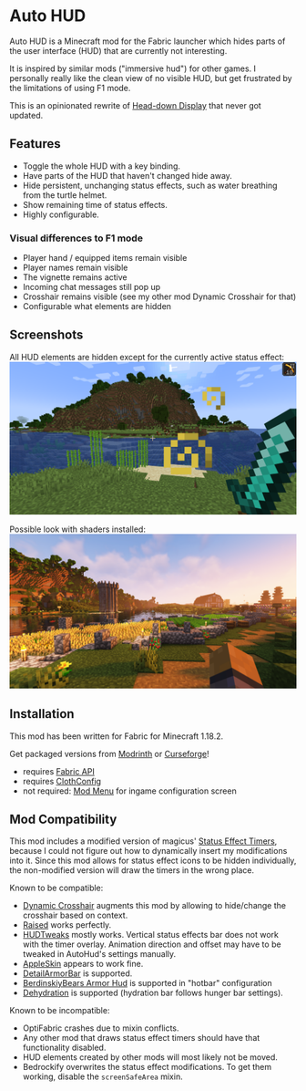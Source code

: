 # Auto HUD 

Auto HUD is a Minecraft mod for the Fabric launcher which hides parts of the user
interface (HUD) that are currently not interesting.

It is inspired by similar mods ("immersive hud") for other games.
I personally really like the clean view of no visible HUD, but get frustrated by the
limitations of using F1 mode.

This is an opinionated rewrite of [Head-down Display](https://github.com/jadc/headdowndisplay/) that never got updated.

## Features
* Toggle the whole HUD with a key binding.
* Have parts of the HUD that haven't changed hide away.
* Hide persistent, unchanging status effects, such as water breathing from the turtle helmet.
* Show remaining time of status effects.
* Highly configurable.

### Visual differences to F1 mode
* Player hand / equipped items remain visible
* Player names remain visible
* The vignette remains active
* Incoming chat messages still pop up
* Crosshair remains visible (see my other mod Dynamic Crosshair for that)
* Configurable what elements are hidden

## Screenshots
All HUD elements are hidden except for the currently active status effect:
![Example for hiding HUD](screenshot1.png)

Possible look with shaders installed:
![Example with shaders](screenshot2.png)

## Installation
This mod has been written for Fabric for Minecraft 1.18.2.

Get packaged versions from [Modrinth](https://modrinth.com/mod/autohud) or [Curseforge](https://www.curseforge.com/minecraft/mc-mods/auto-hud)!

* requires [Fabric API](https://modrinth.com/mod/fabric-api)
* requires [ClothConfig](https://modrinth.com/mod/cloth-config)
* not required: [Mod Menu](https://modrinth.com/mod/modmenu) for ingame configuration screen

## Mod Compatibility
This mod includes a modified version of magicus' [Status Effect Timers](https://modrinth.com/mod/statuseffecttimer),
because I could not figure out how to dynamically insert my modifications into it.
Since this mod allows for status effect icons to be hidden individually,
the non-modified version will draw the timers in the wrong place.

Known to be compatible:
* [Dynamic Crosshair](https://modrinth.com/mod/dynamiccrosshair) augments this mod by allowing to hide/change the crosshair based on context.
* [Raised](https://modrinth.com/mod/raised) works perfectly.
* [HUDTweaks](https://modrinth.com/mod/hudtweaks) mostly works.
  Vertical status effects bar does not work with the timer overlay.
  Animation direction and offset may have to be tweaked in AutoHud's settings manually.
* [AppleSkin](https://modrinth.com/mod/appleskin) appears to work fine.
* [DetailArmorBar](https://modrinth.com/mod/detail-armor-bar) is supported.
* [BerdinskiyBears Armor Hud](https://www.curseforge.com/minecraft/mc-mods/berdinskiybears-armor-hud) is supported in "hotbar" configuration
* [Dehydration](https://www.curseforge.com/minecraft/mc-mods/dehydration) is supported (hydration bar follows hunger bar settings).

Known to be incompatible:
* OptiFabric crashes due to mixin conflicts.
* Any other mod that draws status effect timers should have that functionality disabled.
* HUD elements created by other mods will most likely not be moved.
* Bedrockify overwrites the status effect modifications. To get them working, disable the `screenSafeArea` mixin.
